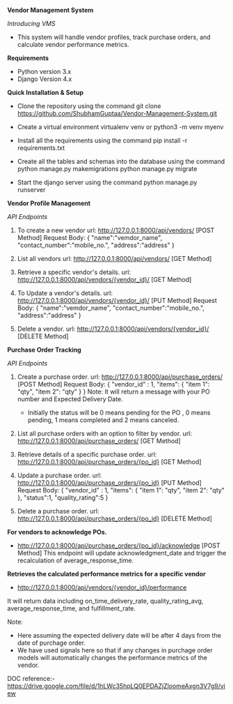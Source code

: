 **Vendor Management System** 

*Introducing VMS*
- This system will handle vendor profiles, track purchase orders, and calculate vendor performance metrics.

**Requirements**
- Python version 3.x
- Django Version 4.x

**Quick Installation & Setup**
- Clone the repository using the command
git clone https://github.com/ShubhamGuptaa/Vendor-Management-System.git

- Create a virtual environment 
virtualenv venv or python3 -m venv myenv

- Install all the requirements using the command
pip install -r requirements.txt

- Create all the tables and schemas into the database using the command
python manage.py makemigrations
python manage.py migrate

- Start the django server using the command
python manage.py runserver


**Vendor Profile Management**

*API Endpoints*
1. To create a new vendor
url: http://127.0.0.1:8000/api/vendors/ [POST Method]
Request Body:
{
    "name":"vemdor_name",
    "contact_number":"mobile_no.",
    "address":"address"
}

2. List all vendors
url: http://127.0.0.1:8000/api/vendors/ [GET Method]

3. Retrieve a specific vendor's details.
url: http://127.0.0.1:8000/api/vendors/{vendor_id}/ [GET Method]

4. To Update a vendor's details.
url: http://127.0.0.1:8000/api/vendors/{vendor_id}/ [PUT Method]
Request Body:
{
    "name":"vemdor_name",
    "contact_number":"mobile_no.",
    "address":"address"
}

5. Delete a vendor.
url: http://127.0.0.1:8000/api/vendors/{vendor_id}/ [DELETE Method]


**Purchase Order Tracking**

*API Endpoints*
1. Create a purchase order.
url: http://127.0.0.1:8000/api/purchase_orders/ [POST Method]
Request Body:
{
  "vendor_id" : 1,
  "items": {
    "item 1": "qty",
    "item 2": "qty"
  }
}
Note: It will return a message with your PO number and Expected Delivery Date.
    - Initially the status will be 0 means pending for the PO , 0 means pending, 1 means completed and 2 means canceled.

2. List all purchase orders with an option to filter by vendor.
url: http://127.0.0.1:8000/api/purchase_orders/ [GET Method]

3. Retrieve details of a specific purchase order.
url: http://127.0.0.1:8000/api/purchase_orders/{po_id} [GET Method]

4. Update a purchase order.
url: http://127.0.0.1:8000/api/purchase_orders/{po_id} [PUT Method]
Request Body:
{
  "vendor_id" : 1,
  "items": {
    "item 1": "qty",
    "item 2": "qty"
  },
    "status":1,
    "quality_rating":5
}

5. Delete a purchase order.
url: http://127.0.0.1:8000/api/purchase_orders/{po_id} [DELETE Method]


**For vendors to acknowledge POs.**
- http://127.0.0.1:8000/api/purchase_orders/{po_id}/acknowledge [POST Method]
This endpoint will update acknowledgment_date and trigger the recalculation
of average_response_time.

**Retrieves the calculated performance metrics for a specific vendor**
- http://127.0.0.1:8000/api/vendors/{vendor_id}/performance

It will return data including on_time_delivery_rate, quality_rating_avg, average_response_time, and fulfillment_rate.

Note:
- Here assuming the expected delivery date will be after 4 days from the date of purchage order.
- We have used signals here so that if any changes in purchage order models will automatically changes the performance metrics of the vendor.

DOC reference:- https://drive.google.com/file/d/1hLWc35hpLQ0EPDAZjZloomeAxgn3V7g9/view

